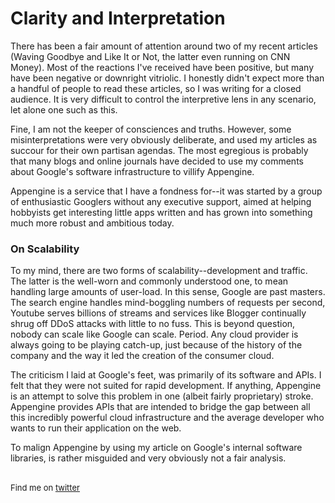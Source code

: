 <meta nopublish/>

# Clarity and Interpretation

There has been a fair amount of attention around two of my recent articles (Waving Goodbye
 and Like It or Not, the latter even running on CNN Money). Most of the reactions I've received have
been positive, but many have been negative or downright vitriolic. I honestly didn't expect more than
 a handful of people to read these articles, so I was writing for a closed audience. It is very difficult
 to control the interpretive lens in any scenario, let alone one such as this.

Fine, I am not the keeper of consciences and truths. However, some misinterpretations were very
obviously deliberate, and used my articles as succour for their own partisan agendas. The most egregious
is probably that many blogs and online journals have decided to use my comments about Google's
 software infrastructure to villify Appengine.

Appengine is a service that I have a fondness for--it was started by a group of enthusiastic Googlers
without any executive support, aimed at helping hobbyists get interesting little apps written and has
grown into something much more robust and ambitious today.

### On Scalability

To my mind, there are two forms of scalability--development and traffic. The latter is the well-worn
and commonly understood one, to mean handling large amounts of user-load. In this sense, Google are
 past masters. The search engine handles mind-boggling numbers of requests per second, Youtube serves
billions of streams and services like Blogger continually shrug off DDoS attacks with little
 to no fuss. This is beyond question, nobody can scale like Google can scale. Period. Any cloud
 provider is always going to be playing catch-up, just because of the history of the company and the
 way it led the creation of the consumer cloud.

The criticism I laid at Google's feet, was primarily of its software and APIs.
I felt that they were not suited for rapid development. If anything, Appengine is an attempt to solve
this problem in one (albeit fairly proprietary) stroke. Appengine provides APIs that are intended to
bridge the gap between all this incredibly powerful cloud infrastructure and the average developer who
wants to run their application on the web.

To malign Appengine by using my article on Google's internal software libraries, is rather misguided
 and very obviously not a fair analysis.

<br>

<div style="font-size: small;">Find me on <a href="http://twitter.com/dhanji">twitter</a></div>
